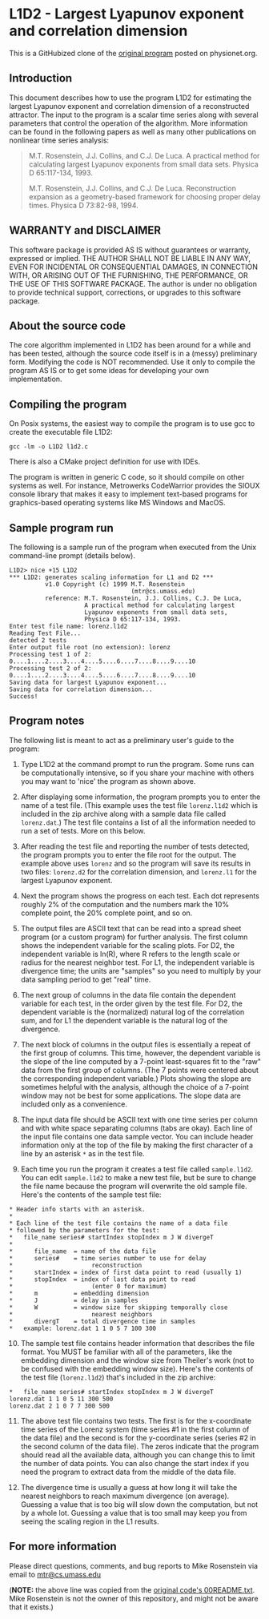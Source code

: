 
# L1D2 - Largest Lyapunov exponent and correlation dimension

This is a GitHubized clone of the 
[original program](https://www.physionet.org/content/lyapunov/1.0.0/) 
posted on physionet.org. 


## Introduction

This document describes how to use the program L1D2 for estimating the
largest Lyapunov exponent and correlation dimension of a reconstructed
attractor.  The input to the program is a scalar time series along
with several parameters that control the operation of the algorithm.
More information can be found in the following papers as well as many
other publications on nonlinear time series analysis:

> M.T. Rosenstein, J.J. Collins, and C.J. De Luca. A practical
> method for calculating largest Lyapunov exponents from small
> data sets. Physica D 65:117-134, 1993.
> 
> M.T. Rosenstein, J.J. Collins, and C.J. De Luca. Reconstruction
> expansion as a geometry-based framework for choosing proper
> delay times. Physica D 73:82-98, 1994.

## WARRANTY and DISCLAIMER

This software package is provided AS IS without guarantees or
warranty, expressed or implied.  THE AUTHOR SHALL NOT BE LIABLE IN ANY
WAY, EVEN FOR INCIDENTAL OR CONSEQUENTIAL DAMAGES, IN CONNECTION WITH,
OR ARISING OUT OF THE FURNISHING, THE PERFORMANCE, OR THE USE OF THIS
SOFTWARE PACKAGE.  The author is under no obligation to provide
technical support, corrections, or upgrades to this software package.

## About the source code

The core algorithm implemented in L1D2 has been around for a while and
has been tested, although the source code itself is in a (messy)
preliminary form.  Modifying the code is NOT recommended.  Use it only
to compile the program AS IS or to get some ideas for developing your
own implementation.

## Compiling the program

On Posix systems, the easiest way to compile the program is to use gcc
to create the executable file L1D2:

```
gcc -lm -o L1D2 l1d2.c
```

There is also a CMake project definition for use with IDEs.

The program is written in generic C code, so it should compile on other
systems as well.  For instance, Metrowerks CodeWarrior provides the
SIOUX console library that makes it easy to implement text-based
programs for graphics-based operating systems like MS Windows and MacOS.


## Sample program run

The following is a sample run of the program when executed from the
Unix command-line prompt (details below).

```
L1D2> nice +15 L1D2
*** L1D2: generates scaling information for L1 and D2 ***
          v1.0 Copyright (c) 1999 M.T. Rosenstein
                                  (mtr@cs.umass.edu)
          reference: M.T. Rosenstein, J.J. Collins, C.J. De Luca,
                     A practical method for calculating largest
                     Lyapunov exponents from small data sets,
                     Physica D 65:117-134, 1993.
Enter test file name: lorenz.l1d2
Reading Test File...
detected 2 tests
Enter output file root (no extension): lorenz
Processing test 1 of 2: 
0....1....2....3....4....5....6....7....8....9....10
Processing test 2 of 2: 
0....1....2....3....4....5....6....7....8....9....10
Saving data for largest Lyapunov exponent...
Saving data for correlation dimension...
Success!
```
## Program notes

The following list is meant to act as a preliminary user's guide to
the program:

1. Type L1D2 at the command prompt to run the program.  Some runs can
be computationally intensive, so if you share your machine with others
you may want to 'nice' the program as shown above.

2. After displaying some information, the program prompts you to
enter the name of a test file.  (This example uses the test file
`lorenz.l1d2` which is included in the zip archive along with a sample
data file called `lorenz.dat`.)  The test file contains a list of all
the information needed to run a set of tests.  More on this below.

3. After reading the test file and reporting the number of tests
detected, the program prompts you to enter the file root for the
output.  The example above uses `lorenz` and so the program will save
its results in two files: `lorenz.d2` for the correlation dimension,
and `lorenz.l1` for the largest Lyapunov exponent.

4. Next the program shows the progress on each test.  Each dot
represents roughly 2% of the computation and the numbers mark the 10%
complete point, the 20% complete point, and so on.

5. The output files are ASCII text that can be read into a spread
sheet program (or a custom program) for further analysis.  The first
column shows the independent variable for the scaling plots.  For D2,
the independent variable is ln(R), where R refers to the length scale
or radius for the nearest neighbor test.  For L1, the independent
variable is divergence time; the units are "samples" so you need to
multiply by your data sampling period to get "real" time.

6. The next group of columns in the data file contain the dependent
variable for each test, in the order given by the test file.  For D2,
the dependent variable is the (normalized) natural log of the
correlation sum, and for L1 the dependent variable is the natural log
of the divergence.

7. The next block of columns in the output files is essentially a
repeat of the first group of columns.  This time, however, the
dependent variable is the slope of the line computed by a 7-point
least-squares fit to the "raw" data from the first group of columns.
(The 7 points were centered about the corresponding independent
variable.)  Plots showing the slope are sometimes helpful with the
analysis, although the choice of a 7-point window may not be best for
some applications.  The slope data are included only as a convenience.

8. The input data file should be ASCII text with one time series per
column and with white space separating columns (tabs are okay).  Each
line of the input file contains one data sample vector.  You can
include header information only at the top of the file by making the
first character of a line by an asterisk `*` as in the test file.

9. Each time you run the program it creates a test file called
`sample.l1d2`.  You can edit `sample.l1d2` to make a new test file,
but be sure to change the file name because the program will overwrite
the old sample file.  Here's the contents of the sample test file:

```
* Header info starts with an asterisk.
*
* Each line of the test file contains the name of a data file
* followed by the parameters for the test:
*   file_name series# startIndex stopIndex m J W divergeT
*
*      file_name  = name of the data file
*      series#    = time series number to use for delay
*                      reconstruction
*      startIndex = index of first data point to read (usually 1)
*      stopIndex  = index of last data point to read
*                      (enter 0 for maximum)
*      m          = embedding dimension
*      J          = delay in samples
*      W          = window size for skipping temporally close
*                      nearest neighbors
*      divergT    = total divergence time in samples
*   example: lorenz.dat 1 1 0 5 7 100 300
```

10. The sample test file contains header information that describes
the file format.  You MUST be familiar with all of the parameters,
like the embedding dimension and the window size from Theiler's work
(not to be confused with the embedding window size).  Here's the
contents of the test file (`lorenz.l1d2`) that's included in the zip
archive:

```
*   file_name series# startIndex stopIndex m J W divergeT
lorenz.dat 1 1 0 5 11 300 500
lorenz.dat 2 1 0 7 7 300 500
```

11. The above test file contains two tests.  The first is for the
x-coordinate time series of the Lorenz system (time series #1 in the
first column of the data file) and the second is for the y-coordinate
series (series #2 in the second column of the data file).  The zeros
indicate that the program should read all the available data, although
you can change this to limit the number of data points.  You can also
change the start index if you need the program to extract data from
the middle of the data file.

12. The divergence time is usually a guess at how long it will take
the nearest neighbors to reach maximum divergence (on average).
Guessing a value that is too big will slow down the computation, but
not by a whole lot.  Guessing a value that is too small may keep you
from seeing the scaling region in the L1 results.

## For more information
Please direct questions, comments, and bug reports to Mike Rosenstein
via email to mtr@cs.umass.edu

(**NOTE:** the above line was copied from the [original code's 00README.txt](https://www.physionet.org/content/lyapunov/1.0.0/).
Mike Rosenstein is not the owner of this repository, and might not be aware that it exists.)